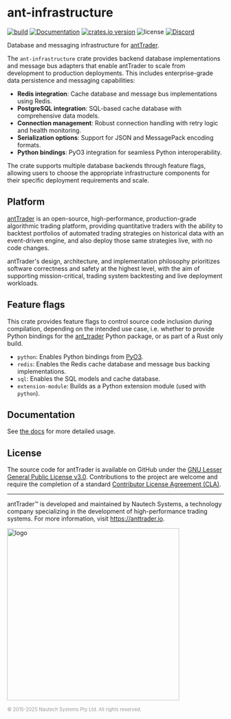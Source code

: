 # ant-infrastructure

[![build](https://github.com/nautechsystems/ant_trader/actions/workflows/build.yml/badge.svg?branch=master)](https://github.com/nautechsystems/ant_trader/actions/workflows/build.yml)
[![Documentation](https://img.shields.io/docsrs/ant-infrastructure)](https://docs.rs/ant-infrastructure/latest/ant-infrastructure/)
[![crates.io version](https://img.shields.io/crates/v/ant-infrastructure.svg)](https://crates.io/crates/ant-infrastructure)
![license](https://img.shields.io/github/license/nautechsystems/ant_trader?color=blue)
[![Discord](https://img.shields.io/badge/Discord-%235865F2.svg?logo=discord&logoColor=white)](https://discord.gg/antTrader)

Database and messaging infrastructure for [antTrader](http://anttrader.io).

The `ant-infrastructure` crate provides backend database implementations and message bus adapters
that enable antTrader to scale from development to production deployments. This includes
enterprise-grade data persistence and messaging capabilities:

- **Redis integration**: Cache database and message bus implementations using Redis.
- **PostgreSQL integration**: SQL-based cache database with comprehensive data models.
- **Connection management**: Robust connection handling with retry logic and health monitoring.
- **Serialization options**: Support for JSON and MessagePack encoding formats.
- **Python bindings**: PyO3 integration for seamless Python interoperability.

The crate supports multiple database backends through feature flags, allowing users to choose
the appropriate infrastructure components for their specific deployment requirements and scale.

## Platform

[antTrader](http://anttrader.io) is an open-source, high-performance, production-grade
algorithmic trading platform, providing quantitative traders with the ability to backtest
portfolios of automated trading strategies on historical data with an event-driven engine,
and also deploy those same strategies live, with no code changes.

antTrader's design, architecture, and implementation philosophy prioritizes software correctness and safety at the
highest level, with the aim of supporting mission-critical, trading system backtesting and live deployment workloads.

## Feature flags

This crate provides feature flags to control source code inclusion during compilation,
depending on the intended use case, i.e. whether to provide Python bindings
for the [ant_trader](https://pypi.org/project/ant_trader) Python package,
or as part of a Rust only build.

- `python`: Enables Python bindings from [PyO3](https://pyo3.rs).
- `redis`: Enables the Redis cache database and message bus backing implementations.
- `sql`: Enables the SQL models and cache database.
- `extension-module`: Builds as a Python extension module (used with `python`).

## Documentation

See [the docs](https://docs.rs/ant-infrastructure) for more detailed usage.

## License

The source code for antTrader is available on GitHub under the [GNU Lesser General Public License v3.0](https://www.gnu.org/licenses/lgpl-3.0.en.html).
Contributions to the project are welcome and require the completion of a standard [Contributor License Agreement (CLA)](https://github.com/nautechsystems/ant_trader/blob/develop/CLA.md).

---

antTrader™ is developed and maintained by Nautech Systems, a technology
company specializing in the development of high-performance trading systems.
For more information, visit <https://anttrader.io>.

<img src="https://anttrader.io/ant-logo-white.png" alt="logo" width="400" height="auto"/>

<span style="font-size: 0.8em; color: #999;">© 2015-2025 Nautech Systems Pty Ltd. All rights reserved.</span>
